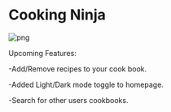 # Cooking Ninja

![png](https://github.com/Sansom777/Recipe-Directory-App/assets/96441775/41128dc3-f2d9-4207-a0ca-552dd80e6a06)

Upcoming Features:


-Add/Remove recipes to your cook book.

-Added Light/Dark mode toggle to homepage.

-Search for other users cookbooks.


